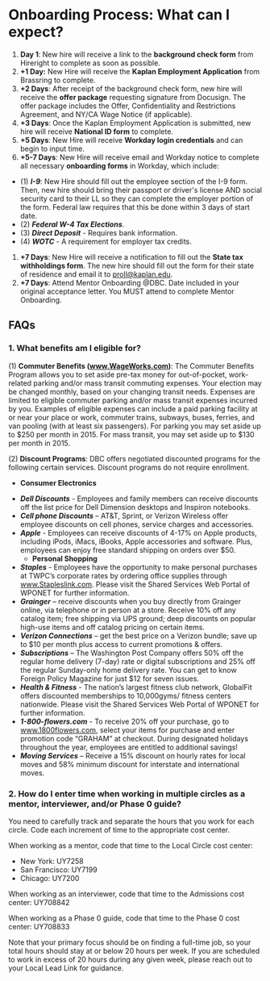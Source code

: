 #   Onboarding Process: What can I expect?

1.  **Day 1**: New hire will receive a link to the **background check form** from Hireright to complete as soon as possible.
1. **+1 Day:** New Hire will receive the **Kaplan Employment Application** from Brassring to complete.
1. **+2 Days**: After receipt of the background check form, new hire will receive the **offer package** requesting signature from Docusign.  The offer package includes the Offer, Confidentiality and Restrictions Agreement, and NY/CA Wage Notice (if applicable).
1. **+3 Days**: Once the Kaplan Employment Application is submitted, new hire will receive **National ID form** to complete.
1. **+5 Days**: New Hire will receive **Workday login credentials** and can begin to input time.
1. **+5-7 Days**: New Hire will receive email and Workday notice to complete all necessary **onboarding forms** in Workday, which include:
 - (1) **_I-9_**: New Hire should fill out the employee section of the I-9 form.  Then, new hire should bring their passport or driver's license AND social security card to their LL so they can complete the employer portion of the form.  Federal law requires that this be done within 3 days of start date.
 - (2) **_Federal W-4 Tax Elections_**.
 - (3) **_Direct Deposit_** - Requires bank information.
 - (4) **_WOTC_** - A requirement for employer tax credits.
1. **+7 Days**: New Hire will receive a notification to fill out the **State tax withholdings form**.  The new hire should fill out the form for their state of residence and email it to proll@kaplan.edu.
1. **+7 Days**: Attend Mentor Onboarding @DBC. Date included in your original acceptance letter. You MUST attend to complete Mentor Onboarding.

## FAQs

### 1. What benefits am I eligible for?

(1) **Commuter Benefits (www.WageWorks.com)**: The Commuter Benefits Program allows you to set aside pre-tax money for out-of-pocket, work-related parking and/or mass transit commuting expenses. Your election may be changed monthly, based on your changing transit needs. Expenses are limited to eligible commuter parking and/or mass transit expenses incurred by you. Examples of eligible expenses can include a paid parking facility at or near your place or work, commuter trains, subways, buses, ferries, and van pooling (with at least six passengers). For parking you may set aside up to $250 per month in 2015. For mass transit, you may set aside up to $130 per month in 2015.

(2) **Discount Programs**: DBC offers negotiated discounted programs for the following certain services. Discount
programs do not require enrollment.
  - **Consumer Electronics**
* **_Dell Discounts_** - Employees and family members can receive discounts off the list price for Dell
Dimension desktops and Inspiron notebooks.
* **_Cell phone Discounts_** – AT&T, Sprint, or Verizon Wireless offer employee discounts on cell
phones, service charges and accessories.
* **_Apple_** - Employees can receive discounts of 4-17% on Apple products, including iPods, iMacs,
iBooks, Apple accessories and software. Plus, employees can enjoy free standard shipping on
orders over $50.
  - **Personal Shopping**
* **_Staples_** - Employees have the opportunity to make personal purchases at TWPC’s corporate
rates by ordering office supplies through www.Stapleslink.com. Please visit the Shared Services
Web Portal of WPONET for further information.
* **_Grainger_** – receive discounts when you buy directly from Grainger online, via telephone or in
person at a store. Receive 10% off any catalog item; free shipping via UPS ground; deep
discounts on popular high-use items and off catalog pricing on certain items.
* **_Verizon Connections_** – get the best price on a Verizon bundle; save up to $10 per month plus
access to current promotions & offers.
* **_Subscriptions_** – The Washington Post Company offers 50% off the regular home delivery (7-day) rate or
digital subscriptions and 25% off the regular Sunday-only home delivery rate. You can get to know
Foreign Policy Magazine for just $12 for seven issues.
* **_Health & Fitness_** - The nation’s largest fitness club network, GlobalFit offers discounted memberships
to 10,000gyms/ fitness centers nationwide. Please visit the Shared Services Web Portal of WPONET for
further information.
* _**1-800-flowers.com**_ - To receive 20% off your purchase, go to www.1800flowers.com, select your items for purchase and enter promotion code “GRAHAM” at checkout. During designated holidays throughout the year, employees
are entitled to additional savings!
* **_Moving Services_** – Receive a 15% discount on hourly rates for local moves and 58% minimum discount for
interstate and international moves.

### 2.  How do I enter time when working in multiple circles as a mentor, interviewer, and/or Phase 0 guide?

You need to carefully track and separate the hours that you work for each circle.  Code each increment of time to the appropriate cost center.

When working as a mentor, code that time to the Local Circle cost center:
- New York: UY7258
- San Francisco: UY7199
- Chicago: UY7200

When working as an interviewer, code that time to the Admissions cost center: UY708842

When working as a Phase 0 guide, code that time to the Phase 0 cost center: UY708833

Note that your primary focus should be on finding a full-time job, so your total hours should stay at or below 20 hours per week.  If you are scheduled to work in excess of 20 hours during any given week, please reach out to your Local Lead Link for guidance.
